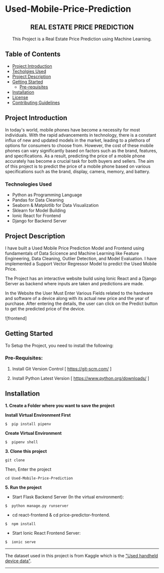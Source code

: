 # Used-Mobile-Price-Prediction

<p align="center">
  <h2 align="center">REAL ESTATE PRICE PREDICTION</h2>

  <p align="center">
    This Project is a Real Estate Price Prediction using Machine Learning.
  </p>
</p>

## Table of Contents 
* [Project Introduction](#project-introduction)
* [Techolgies Used](#technologies-used)
* [Project Description](#project-description)
* [Getting Started](#getting-started)
  * [Pre-requisites](#pre-requisites)
* [Installation](#installation)
* [License](#license)
* [Contributing Guidelines](#contributing-guidlines)

## Project Introduction

In today's world, mobile phones have become a necessity for most individuals. With the rapid advancements in technology, there is a constant influx of new and updated models in the market, leading to a plethora of options for consumers to choose from. However, the cost of these mobile phones can vary significantly based on factors such as the brand, features, and specifications.
As a result, predicting the price of a mobile phone accurately has become a crucial task for both buyers and sellers.
The aim of this project is to predict the price of a mobile phone based on various specifications such as the brand, display, camera, memory, and battery.

### Technologies Used

* Python as Programming Language
* Pandas for Data Cleaning
* Seaborn & Matplotlib for Data Visualization
* Sklearn for Model Building
* Ionic React for Frontend
* Django for Backend Server

## Project Description

I have built a Used Mobile Price Prediction Model and Frontend using fundamentals of Data Scicence and Machine Learning like
Feature Engineering, Data Cleaning, Outlier Detection, and Model Evaluation.
I have implemented a Support Vector Regressor Model to predict the Used Mobile Price. 

The Project has an interactive website build using Ionic React and a Django Server as backend where inputs are taken and predictions are made.

In the Website the User Must Enter Various Fields related to the hardware and software of a device along with its actual new price and the year of purchase.
After entering the details, the user can click on the Predict button to get the predicted price of the device.

![frontend]


## Getting Started 

To Setup the Project, you need to install the following:

### Pre-Requisites:

1. Install Git Version Control
[ https://git-scm.com/ ]

2. Install Python Latest Version
[ https://www.python.org/downloads/ ]


## Installation

**1. Create a Folder where you want to save the project**

**Install Virtual Environment First**
```
$  pip install pipenv
```

**Create Virtual Environment**

```
$  pipenv shell
```

**3. Clone this project**
```
git clone 
```

Then, Enter the project
```
cd Used-Mobile-Price-Prediction
```

**5. Run the project**

* Start Flask Backend Server (In the virtual environment):
```
$  python manage.py runserver
```

* cd react-frontend & cd price-predictor-frontend.
```
$  npm install
```

* Start Ionic React Frontend Server:
```
$  ionic serve
```

---
The dataset used in this project is from Kaggle which is the ["Used handheld device data"](https://www.kaggle.com/datasets/ahsan81/used-handheld-device-data).

---